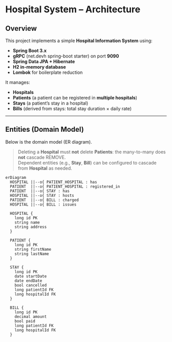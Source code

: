 # Hospital System – Architecture

## Overview

This project implements a simple **Hospital Information System** using:

- **Spring Boot 3.x**
- **gRPC** (net.devh spring-boot starter) on port **9090**
- **Spring Data JPA + Hibernate**
- **H2 in-memory database**
- **Lombok** for boilerplate reduction

It manages:
- **Hospitals**
- **Patients** (a patient can be registered in **multiple hospitals**)
- **Stays** (a patient’s stay in a hospital)
- **Bills** (derived from stays: total stay duration × daily rate)

---

## Entities (Domain Model)

Below is the domain model (ER diagram).
> Deleting a **Hospital** must **not** delete **Patients**: the many-to-many does **not** cascade REMOVE.  
> Dependent entities (e.g., **Stay**, **Bill**) can be configured to cascade from **Hospital** as needed.

```mermaid
erDiagram
  HOSPITAL ||--o{ PATIENT_HOSPITAL : has
  PATIENT  ||--o{ PATIENT_HOSPITAL : registered_in
  PATIENT  ||--o{ STAY : has
  HOSPITAL ||--o{ STAY : hosts
  PATIENT  ||--o{ BILL : charged
  HOSPITAL ||--o{ BILL : issues

  HOSPITAL {
    long id PK
    string name
    string address
  }

  PATIENT {
    long id PK
    string firstName
    string lastName
  }

  STAY {
    long id PK
    date startDate
    date endDate
    bool cancelled
    long patientId FK
    long hospitalId FK
  }

  BILL {
    long id PK
    decimal amount
    bool paid
    long patientId FK
    long hospitalId FK
  }
